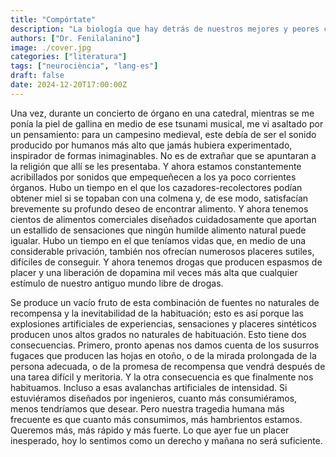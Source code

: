 ```yaml
---
title: "Compórtate"
description: "La biología que hay detrás de nuestros mejores y peores comportamientos."
authors: ["Dr. Fenilalanino"]
image: ./cover.jpg
categories: ["literatura"]
tags: ["neurociència", "lang-es"]
draft: false
date: 2024-12-20T17:00:00Z
---
```


Una vez, durante un concierto de órgano en una catedral, mientras se me ponía la piel de gallina en medio de ese tsunami musical, me vi asaltado por un pensamiento: para un campesino medieval, este debía de ser el sonido producido por humanos más alto que jamás hubiera experimentado, inspirador de formas inimaginables. No es de extrañar que se apuntaran a la religión que allí se les presentaba. Y ahora estamos constantemente acribillados por sonidos que empequeñecen a los ya poco corrientes órganos. Hubo un tiempo en el que los cazadores-recolectores podían obtener miel si se topaban con una colmena y, de ese modo, satisfacían brevemente su profundo deseo de encontrar alimento. Y ahora tenemos cientos de alimentos comerciales diseñados cuidadosamente que aportan un estallido de sensaciones que ningún humilde alimento natural puede igualar. Hubo un tiempo en el que teníamos vidas que, en medio de una considerable privación, también nos ofrecían numerosos placeres sutiles, difíciles de conseguir. Y ahora tenemos drogas que producen espasmos de placer y una liberación de dopamina mil veces más alta que cualquier estímulo de nuestro antiguo mundo libre de drogas.

Se produce un vacío fruto de esta combinación de fuentes no naturales de recompensa y la inevitabilidad de la habituación; esto es así porque las explosiones artificiales de experiencias, sensaciones y placeres sintéticos producen unos altos grados no naturales de habituación. Esto tiene dos consecuencias. Primero, pronto apenas nos damos cuenta de los susurros fugaces que producen las hojas en otoño, o de la mirada prolongada de la persona adecuada, o de la promesa de recompensa que vendrá después de una tarea difícil y meritoria. Y la otra consecuencia es que finalmente nos habituamos. Incluso a esas avalanchas artificiales de intensidad. Si estuviéramos diseñados por ingenieros, cuanto más consumiéramos, menos tendríamos que desear. Pero nuestra tragedia humana más frecuente es que cuanto más consumimos, más hambrientos estamos. Queremos más, más rápido y más fuerte. Lo que ayer fue un placer inesperado, hoy lo sentimos como un derecho y mañana no será suficiente.
